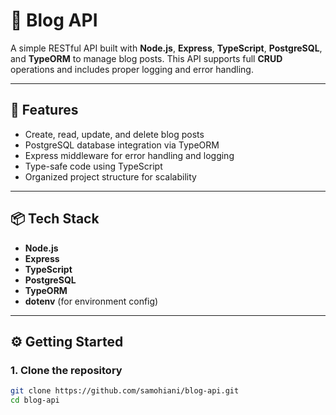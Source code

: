 # 📝 Blog API

A simple RESTful API built with **Node.js**, **Express**, **TypeScript**, **PostgreSQL**, and **TypeORM** to manage blog posts. This API supports full **CRUD** operations and includes proper logging and error handling.

---

## 🚀 Features

- Create, read, update, and delete blog posts
- PostgreSQL database integration via TypeORM
- Express middleware for error handling and logging
- Type-safe code using TypeScript
- Organized project structure for scalability

---

## 📦 Tech Stack

- **Node.js**
- **Express**
- **TypeScript**
- **PostgreSQL**
- **TypeORM**
- **dotenv** (for environment config)

---

## ⚙️ Getting Started

### 1. Clone the repository

```bash
git clone https://github.com/samohiani/blog-api.git
cd blog-api
```
